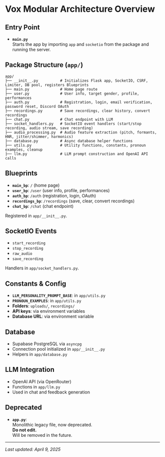 # Vox Modular Architecture Overview

## Entry Point

- **`main.py`**  
  Starts the app by importing `app` and `socketio` from the package and running the server.

## Package Structure (`app/`)

```
app/
├── __init__.py          # Initializes Flask app, SocketIO, CSRF, Limiter, DB pool, registers Blueprints
├── main.py              # Home page route
├── user.py              # User info, target gender, profile, performances
├── auth.py              # Registration, login, email verification, password reset, Discord OAuth
├── recordings.py        # Save recordings, clear history, convert recordings
├── chat.py              # Chat endpoint with LLM
├── socket_handlers.py   # SocketIO event handlers (start/stop recording, audio stream, save recording)
├── audio_processing.py  # Audio feature extraction (pitch, formants, HNR, jitter/shimmer, harmonics)
├── database.py          # Async database helper functions
├── utils.py             # Utility functions, constants, pronoun examples, cleanup
├── llm.py               # LLM prompt construction and OpenAI API calls
```

## Blueprints

- **`main_bp`**: `/` (home page)
- **`user_bp`**: `/user` (user info, profile, performances)
- **`auth_bp`**: `/auth` (registration, login, OAuth)
- **`recordings_bp`**: `/recordings` (save, clear, convert recordings)
- **`chat_bp`**: `/chat` (chat endpoint)

Registered in `app/__init__.py`.

## SocketIO Events

- `start_recording`
- `stop_recording`
- `raw_audio`
- `save_recording`

Handlers in `app/socket_handlers.py`.

## Constants & Config

- **`LLM_PERSONALITY_PROMPT_BASE`**: in `app/utils.py`
- **`PRONOUN_EXAMPLES`**: in `app/utils.py`
- **Folders**: `uploads/`, `recordings/`
- **API keys**: via environment variables
- **Database URL**: via environment variable

## Database

- Supabase PostgreSQL via `asyncpg`
- Connection pool initialized in `app/__init__.py`
- Helpers in `app/database.py`

## LLM Integration

- OpenAI API (via OpenRouter)
- Functions in `app/llm.py`
- Used in chat and feedback generation

## Deprecated

- **`app.py`**:  
  Monolithic legacy file, now deprecated.  
  **Do not edit.**  
  Will be removed in the future.

---

_Last updated: April 9, 2025_
